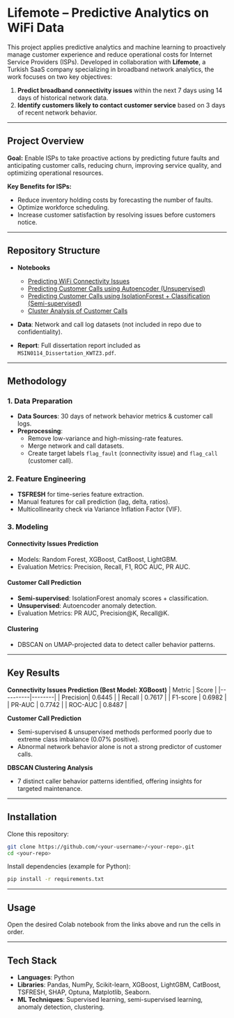 # Lifemote – Predictive Analytics on WiFi Data

This project applies predictive analytics and machine learning to proactively manage customer experience and reduce operational costs for Internet Service Providers (ISPs). Developed in collaboration with **Lifemote**, a Turkish SaaS company specializing in broadband network analytics, the work focuses on two key objectives:
1. **Predict broadband connectivity issues** within the next 7 days using 14 days of historical network data.
2. **Identify customers likely to contact customer service** based on 3 days of recent network behavior.

---

## Project Overview

**Goal:** Enable ISPs to take proactive actions by predicting future faults and anticipating customer calls, reducing churn, improving service quality, and optimizing operational resources.

**Key Benefits for ISPs:**
- Reduce inventory holding costs by forecasting the number of faults.
- Optimize workforce scheduling.
- Increase customer satisfaction by resolving issues before customers notice.

---

## Repository Structure

- **Notebooks**
  - [Predicting WiFi Connectivity Issues](https://colab.research.google.com/drive/1U8C83hP4goEIJdYdnpwQ7ant9txX7mW_?usp=sharing)
  - [Predicting Customer Calls using Autoencoder (Unsupervised)](https://colab.research.google.com/drive/1hOh0yimT-2cBj3Bw2hUYsouoK5HjRtZl?usp=sharing)
  - [Predicting Customer Calls using IsolationForest + Classification (Semi-supervised)](https://colab.research.google.com/drive/1sBOgsxIEa6uQw9_Spo0IWgp-in4ZkIKS?usp=sharing)
  - [Cluster Analysis of Customer Calls](https://colab.research.google.com/drive/1yXpHQf76k3E5xdmFsaCdYjwV9AvldTo2?usp=sharing)

- **Data**: Network and call log datasets (not included in repo due to confidentiality).

- **Report**: Full dissertation report included as `MSIN0114_Dissertation_KWTZ3.pdf`.

---

## Methodology

### 1. Data Preparation
- **Data Sources**: 30 days of network behavior metrics & customer call logs.
- **Preprocessing**:
  - Remove low-variance and high-missing-rate features.
  - Merge network and call datasets.
  - Create target labels `flag_fault` (connectivity issue) and `flag_call` (customer call).

### 2. Feature Engineering
- **TSFRESH** for time-series feature extraction.
- Manual features for call prediction (lag, delta, ratios).
- Multicollinearity check via Variance Inflation Factor (VIF).

### 3. Modeling
#### **Connectivity Issues Prediction**
- Models: Random Forest, XGBoost, CatBoost, LightGBM.
- Evaluation Metrics: Precision, Recall, F1, ROC AUC, PR AUC.

#### **Customer Call Prediction**
- **Semi-supervised**: IsolationForest anomaly scores + classification.
- **Unsupervised**: Autoencoder anomaly detection.
- Evaluation Metrics: PR AUC, Precision@K, Recall@K.

#### **Clustering**
- DBSCAN on UMAP-projected data to detect caller behavior patterns.

---

## Key Results

**Connectivity Issues Prediction (Best Model: XGBoost)**
| Metric   | Score  |
|----------|--------|
| Precision| 0.6445 |
| Recall   | 0.7617 |
| F1-score | 0.6982 |
| PR-AUC   | 0.7742 |
| ROC-AUC  | 0.8487 |

**Customer Call Prediction**
- Semi-supervised & unsupervised methods performed poorly due to extreme class imbalance (0.07% positive).
- Abnormal network behavior alone is not a strong predictor of customer calls.

**DBSCAN Clustering Analysis**
- 7 distinct caller behavior patterns identified, offering insights for targeted maintenance.

---

## Installation

Clone this repository:
```bash
git clone https://github.com/<your-username>/<your-repo>.git
cd <your-repo>
```

Install dependencies (example for Python):
```bash
pip install -r requirements.txt
```

---

## Usage

Open the desired Colab notebook from the links above and run the cells in order.

---

## Tech Stack
- **Languages**: Python
- **Libraries**: Pandas, NumPy, Scikit-learn, XGBoost, LightGBM, CatBoost, TSFRESH, SHAP, Optuna, Matplotlib, Seaborn.
- **ML Techniques**: Supervised learning, semi-supervised learning, anomaly detection, clustering.
